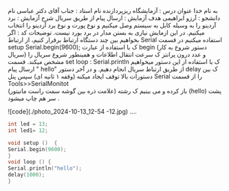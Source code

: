 به نام خدا 
عنوان درس : آزمایشگاه ریزپردازنده 
نام استاد : جناب آقای دکتر عباسی 
نام دانشجو : آرزو ابراهیمی 
هدف آزمایش : ارسال پیام از طریق سریال
شرح آزمایش : 
برد  آردینو را به  وسیله کابل به سیستم وصل میکنیم  و نوع پورت و نوع برد آردینو را  انتخاب میکنیم.
در این ازمایش نیازی به بستن مدار در برد بورد نیست.
توضیحات کد :
اگر بخواهیم بین چند دستگاه ارتباط برقرار کنیم، از ارتباط Serial  استفاده میکنیم
در قسمت setup
Serial.begin(9600);
ک با  استفاده از عبارت begin (دستور شروع به کار سریال) و عدد درون پرانتز ک سرعت انتقال اطلاعات و همینطور شروع سریال را مشخص میکند.
قسمت set loop :
Serial.println 
ک با استفاده از این دستور  میخواهیم ارسال پیام " hello"  از طریق ارتباط سریال انجام دهیم.
و در آخر دستور delay  ک بین دستورات بالا توقف ایجاد میکنه (وقفه ۱ ثانیه ای)
سپس پنل Serial  را از قسمت 
Tools>>SerialMonitot  
(علامت ذره بین گوشه سمت راست مانیتور)
باز کرده و می بینیم ک رشته (hello) پشت سر هم چاپ میشود .
 
![code](./photo_2024-10-13_12-54 -12.jpg)
....

```cpp
int led = 13;
int led1= 12;

void setup ()  {
Serial.begin(9600);
}
void loop () {
Serial.println("hello");
delay(1000);
}
``` 
